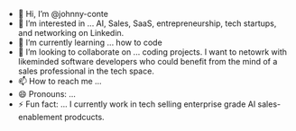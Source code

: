 - 👋 Hi, I’m @johnny-conte
- 👀 I’m interested in ... AI, Sales, SaaS, entrepreneurship, tech startups, and networking on Linkedin.  
- 🌱 I’m currently learning ... how to code
- 💞️ I’m looking to collaborate on ... coding projects. I want to netowrk with likeminded software developers who could benefit from the mind of a sales professional in the tech space.
- 📫 How to reach me ...
- 😄 Pronouns: ...
- ⚡ Fun fact: ... I currently work in tech selling enterprise grade AI sales-enablement prodcucts.

<!---
johnny-conte/johnny-conte is a ✨ special ✨ repository because its `README.md` (this file) appears on your GitHub profile.
You can click the Preview link to take a look at your changes.
--->
